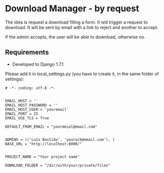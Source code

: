 Download Manager - by request
==========================================


The idea is request a download filling a form. It will trigger a request
to download. It will be sent by email with a link to reject and another to accept.

If the admin accepts, the user will be able to download, otherwise no.





Requirements
-----------------

* Developed to Django 1.7.1

Please add it in local_settings.py (you have to create it, in the same folder of settings):

```
# -*- coding: utf-8 -*-


EMAIL_HOST = ''
EMAIL_HOST_PASSWORD = ''
EMAIL_HOST_USER = 'youremail'
EMAIL_PORT = 25
EMAIL_USE_TLS = True

DEFAULT_FROM_EMAIL = "yourmeial@email.com"


ADMINS = (('Luís Bastião', 'yourock@email.com'), )
BASE_URL = "http://localhost:8000/"


PROJECT_NAME = "Your project name"

DOWNLOAD_FOLDER = "/dir/with/your/private/files"

```
